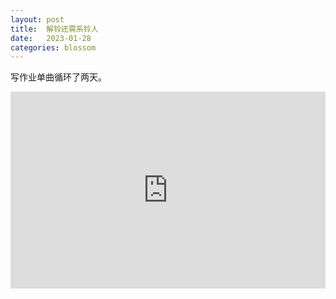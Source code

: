 ```yaml
---
layout: post
title:  解铃还需系铃人
date:   2023-01-28
categories: blossom
---
```


写作业单曲循环了两天。

<div class="iframe-wrapper" style="position: relative; padding-bottom: 62.5%"><iframe src="https://player.bilibili.com/player.html?aid=478597583&bvid=BV1cT411Z7GM&cid=984331935&page=1" scrolling="no" border="0" frameborder="no" framespacing="0" allowfullscreen="true" style="position: absolute; top: 0; left: 0; width: 100%; height: 100%;"> </iframe></div>